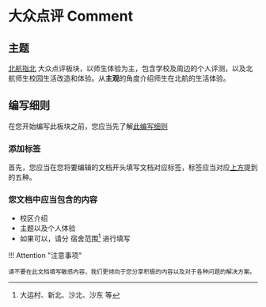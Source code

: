 # 大众点评 Comment

## 主题

[北航指北](https://buaa.info) 大众点评板块，以师生体验为主，包含学校及周边的个人评测，以及北航师生校园生活改造和体验。从**主观**的角度介绍师生在北航的生活体验。

## 编写细则

在您开始编写此板块之前，您应当先了解[此编写细则](../Write/0_write.md)

### 添加标签

首先，您应当在您将要编辑的文档开头填写文档对应标签，标签应当对应[上方](#通过标签查找)提到的五种。

### 您文档中应当包含的内容

* 校区介绍
* 主题以及个人体验
* 如果可以，请分 宿舍范围[^1] 进行填写
[^1]: 大运村、新北、沙北、沙东 等

!!! Attention "注意事项"

    请不要在此文档填写敏感内容，我们更倾向于您分享积极的内容以及对于各种问题的解决方案。